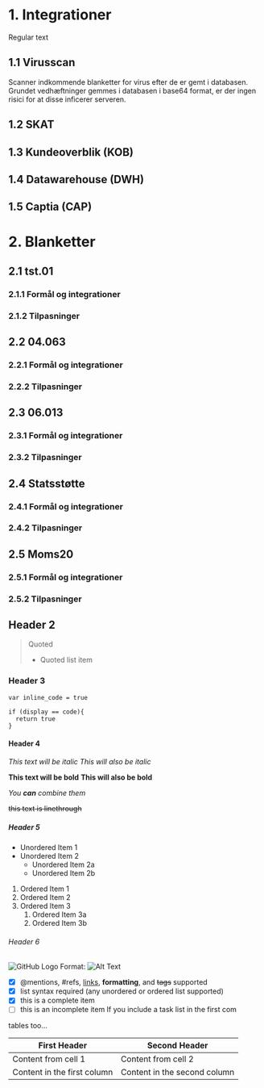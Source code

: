 # 1. Integrationer
Regular text

  ## 1.1 Virusscan
  Scanner indkommende blanketter for virus efter de er gemt i databasen. Grundet vedhæftninger gemmes i databasen i base64 format, er der ingen risici for at disse inficerer serveren.
  ## 1.2 SKAT
  ## 1.3 Kundeoverblik (KOB)
  ## 1.4 Datawarehouse (DWH)
  ## 1.5 Captia (CAP)



# 2. Blanketter
## 2.1 tst.01
### 2.1.1 Formål og integrationer
### 2.1.2 Tilpasninger


## 2.2 04.063
### 2.2.1 Formål og integrationer
### 2.2.2 Tilpasninger


## 2.3 06.013
### 2.3.1 Formål og integrationer
### 2.3.2 Tilpasninger


## 2.4 Statsstøtte
### 2.4.1 Formål og integrationer
### 2.4.2 Tilpasninger


## 2.5 Moms20
### 2.5.1 Formål og integrationer
### 2.5.2 Tilpasninger









## Header 2
> Quoted
> - Quoted list item

### Header 3
`var inline_code = true`

```
if (display == code){
  return true
}
```

#### Header 4
*This text will be italic*
_This will also be italic_

**This text will be bold**
__This will also be bold__

_You **can** combine them_

~~this text is linethrough~~

##### Header 5
* Unordered Item 1
* Unordered Item 2
  * Unordered Item 2a
  * Unordered Item 2b

1. Ordered Item 1
1. Ordered Item 2
1. Ordered Item 3
   1. Ordered Item 3a
   1. Ordered Item 3b

###### Header 6
![GitHub Logo](/images/logo.png)
Format: ![Alt Text](url)

- [x] @mentions, #refs, [links](), **formatting**, and <del>tags</del> supported
- [x] list syntax required (any unordered or ordered list supported)
- [x] this is a complete item
- [ ] this is an incomplete item
If you include a task list in the first com

tables too...

First Header | Second Header
------------ | -------------
Content from cell 1 | Content from cell 2
Content in the first column | Content in the second column
